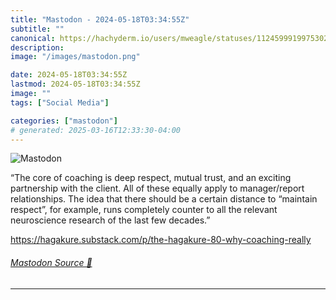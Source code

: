 ```yaml
---
title: "Mastodon - 2024-05-18T03:34:55Z"
subtitle: ""
canonical: https://hachyderm.io/users/mweagle/statuses/112459991997530211
description:
image: "/images/mastodon.png"

date: 2024-05-18T03:34:55Z
lastmod: 2024-05-18T03:34:55Z
image: ""
tags: ["Social Media"]

categories: ["mastodon"]
# generated: 2025-03-16T12:33:30-04:00
---
```

![Mastodon](/images/mastodon.png)

<p>“The core of coaching is deep respect, mutual trust, and an exciting partnership with the client. All of these equally apply to manager/report relationships. The idea that there should be a certain distance to “maintain respect”, for example, runs completely counter to all the relevant neuroscience research of the last few decades.”</p><p><a href="https://hagakure.substack.com/p/the-hagakure-80-why-coaching-really" target="_blank" rel="nofollow noopener noreferrer" translate="no"><span class="invisible">https://</span><span class="ellipsis">hagakure.substack.com/p/the-ha</span><span class="invisible">gakure-80-why-coaching-really</span></a></p>


###### [Mastodon Source 🐘](https://hachyderm.io/@mweagle/112459991997530211)

___
